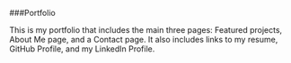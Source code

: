 ###Portfolio

This is my portfolio that includes the main three pages:  Featured projects, About Me page, and a Contact page.  It also includes links to my resume, GitHub Profile, and my LinkedIn Profile.  

